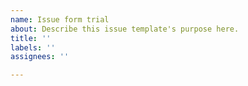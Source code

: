 ```yaml
---
name: Issue form trial
about: Describe this issue template's purpose here.
title: ''
labels: ''
assignees: ''

---
```



